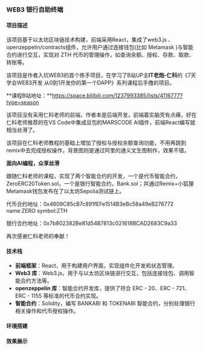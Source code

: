 ### WEB3 银行自助终端

#### 项目描述

该项目基于以太坊区块链技术构建，前端采用React，集成了web3.js 、openzeppelin/contracts组件，允许用户通过连接钱包(比如 Metamask )与智能合约进行交互，实现对 ZTH 代币的管理操作，如查询余额、授权、存款、取款、转账等。

该项目是作者入坑WEB3的首个练手项目，在学习了B站UP主**IT老炮-仁科**的《7天学会WEB3开发 从0到1开发你的第一个DAPP》系列课程后手撸的项目。

**课程B站地址：**https://space.bilibili.com/1237993385/lists/4116777?type=season 

该项目没有采用仁科老师的前端，作者本是后端开发，前端着实脑壳有点痛，好在仁科老师推荐的在VS Code中集成豆包的MARSCODE AI插件，前端React编写就相当丝滑了。

该项目在仁科老师教程的基础上增加了授权与授权余额查询功能，不用再跳到remix中去完成授权操作，背景图则是通过阿里的通义文生图制作，效果不错。

**面向AI编程，众享丝滑**

跟随仁科老师的课程，实现了两个智能合约的开发，一个是代币智能合约，ZeroERC20Token.sol，一个是银行智能合约，Bank.sol；并通过Remix+小狐狸Metamask钱包发布在了以太坊Sepolia测试链上。

代币合约地址：0x4609C85cB7c891fEFe1514B3eBc58a49eB276772   name:ZERO  symbol:ZTH

银行合约地址：0x7b802382Be81d54B7813c021618BCAD2683C9a33

再次感谢仁科老师的奉献！

#### 技术栈

- **前端框架**：React，用于构建用户界面，实现组件化开发和状态管理。
- **Web3 库**：Web3.js，用于与以太坊区块链进行交互，包括连接钱包、调用智能合约方法等。
- **openzeppelin 库**：智能合约开发库，提供了符合 ERC - 20、ERC - 721、ERC - 1155 等标准的代币合约实现。
- **智能合约**：Solidity，编写 BANKABI 和 TOKENABI 智能合约，分别处理银行相关操作和代币授权操作。

#### 环境搭建

#### 效果展示

